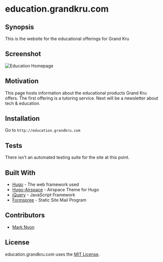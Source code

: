 # education.grandkru.com

## Synopsis

This is the website for the educational offerings for Grand Kru

## Screenshot

![Education Homepage](https://raw.githubusercontent.com/trystant/education.grandkru.com/master/images/screenshot_1.png "Education")

## Motivation

This page hosts information about the educational products Grand Kru offers. 
The first offering is a tutoring service. Next will be a newsletter about tech
& education.

## Installation

Go to `http://education.grandkru.com`

## Tests

There isn't an automated testing suite for the site at this point.

## Built With

* [Hugo](https://gohugo.io/) - The web framework used
* [Hugo-Airspace](https://themes.gohugo.io/theme/airspace-hugo/) - Airspace Theme for Hugo
* [jQuery](https://jquery.com/) - JavaScript Framework
* [Formspree](https://formspree.io) - Static Site Mail Program

## Contributors

* [Mark Nyon](https://github.com/trystant)

## License

education.grandkru.com uses the [MIT License](LICENSE.txt).